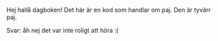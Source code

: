 Hej hallå dagboken! 
Det här är en kod som handlar om paj. Den är tyvärr paj. 

Svar: åh nej det var inte roligt att höra :( 
